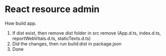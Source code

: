 # React resource admin

How build app.

1) If dist exist, then remove dist folder in src remove (App.d.ts, index.d.ts, reportWebVitals.d.ts, staticTexts.d.ts)
2) Did the changes, then run build:dist in package.json
3) Done
